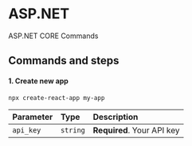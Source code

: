 
# ASP.NET

ASP.NET CORE Commands




## Commands and steps

#### 1. Create new app

```http
npx create-react-app my-app
```

| Parameter | Type     | Description                |
| :-------- | :------- | :------------------------- |
| `api_key` | `string` | **Required**. Your API key |



  
